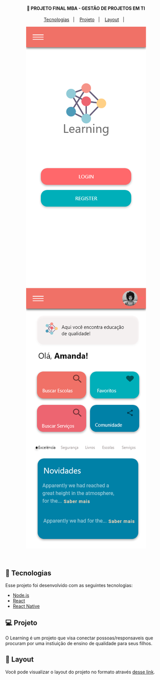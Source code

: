 

<h4 align="center">
  🚀 PROJETO FINAL MBA - GESTÃO DE PROJETOS EM TI
</h4>


<p align="center">
  <a href="#rocket-tecnologias">Tecnologias</a>&nbsp;&nbsp;&nbsp;|&nbsp;&nbsp;&nbsp;
  <a href="#-projeto">Projeto</a>&nbsp;&nbsp;&nbsp;|&nbsp;&nbsp;&nbsp;
  <a href="#-layout">Layout</a>&nbsp;&nbsp;&nbsp;|&nbsp;&nbsp;&nbsp;
</p>

<p align="center">
 <img src="https://github.com/belo355/learning/blob/master/1%20-%20Login.png"/>
 <img src="https://github.com/belo355/learning/blob/master/2%20-%20Home.png"/>
</p>

<br>

## :rocket: Tecnologias

Esse projeto foi desenvolvido com as seguintes tecnologias:

- [Node.js](https://nodejs.org/en/)
- [React](https://reactjs.org)
- [React Native](https://facebook.github.io/react-native/)


## 💻 Projeto

O Learning é um projeto que visa conectar possoas/responsaveis que procuram por uma instiuição de ensino de qualidade para seus filhos. 

## 🔖 Layout

Você pode visualizar o layout do projeto no formato através [desse link](https://xd.adobe.com/view/fb181628-8abd-47a9-4798-93f38ae2a589-8d29/).

